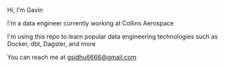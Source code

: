 Hi, I’m Gavin

I'm a data engineer currently working at Collins Aerospace

I'm using this repo to learn popular data engineering technologies such as Docker, dbt, Dagster, and more

You can reach me at gsidhu6666@gmail.com
